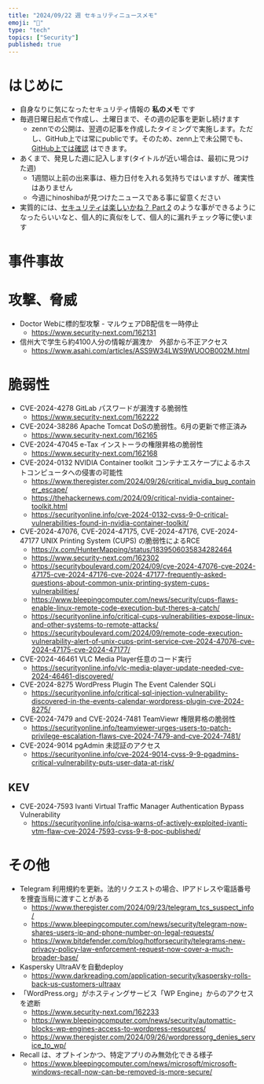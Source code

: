 ```yaml
---
title: "2024/09/22 週 セキュリティニュースメモ"
emoji: "🔖"
type: "tech"
topics: ["Security"]
published: true
---
```


# はじめに
* 自身なりに気になったセキュリティ情報の **私のメモ** です
* 毎週日曜日起点で作成し、土曜日まで、その週の記事を更新し続けます
    * zennでの公開は、翌週の記事を作成したタイミングで実施します。ただし、GitHub上では常にpublicです。そのため、zenn上で未公開でも、[GitHub上では確認](https://github.com/hinoshiba/zenn.dev/tree/main/articles) はできます。
* あくまで、発見した週に記入します(タイトルが近い場合は、最初に見つけた週)
    * 1週間以上前の出来事は、極力日付を入れる気持ちではいますが、確実性はありません
    * 今週にhinoshibaが見つけたニュースである事に留意ください
* 実質的には、[セキュリティは楽しいかね？ Part 2](https://negi.hatenablog.com/) のような事ができるようになったらいいなと、個人的に真似をして、個人的に漏れチェック等に使います

# 事件事故

# 攻撃、脅威

* Doctor Webに標的型攻撃 - マルウェアDB配信を一時停止
    * https://www.security-next.com/162131
* 信州大で学生ら約4100人分の情報が漏洩か　外部から不正アクセス
    * https://www.asahi.com/articles/ASS9W34LWS9WUOOB002M.html

# 脆弱性

* CVE-2024-4278 GitLab パスワードが漏洩する脆弱性
    * https://www.security-next.com/162222
* CVE-2024-38286 Apache Tomcat DoSの脆弱性。6月の更新で修正済み
    * https://www.security-next.com/162165
* CVE-2024-47045 e-Tax インストーラの権限昇格の脆弱性
    * https://www.security-next.com/162168
* CVE-2024-0132 NVIDIA Container toolkit コンテナエスケープによるホストコンピュータへの侵害の可能性
    * https://www.theregister.com/2024/09/26/critical_nvidia_bug_container_escape/
    * https://thehackernews.com/2024/09/critical-nvidia-container-toolkit.html
    * https://securityonline.info/cve-2024-0132-cvss-9-0-critical-vulnerabilities-found-in-nvidia-container-toolkit/
* CVE-2024-47076, CVE-2024-47175, CVE-2024-47176, CVE-2024-47177 UNIX Printing System (CUPS) の脆弱性によるRCE
    * https://x.com/HunterMapping/status/1839506035834282464
    * https://www.security-next.com/162302
    * https://securityboulevard.com/2024/09/cve-2024-47076-cve-2024-47175-cve-2024-47176-cve-2024-47177-frequently-asked-questions-about-common-unix-printing-system-cups-vulnerabilities/
    * https://www.bleepingcomputer.com/news/security/cups-flaws-enable-linux-remote-code-execution-but-theres-a-catch/
    * https://securityonline.info/critical-cups-vulnerabilities-expose-linux-and-other-systems-to-remote-attacks/
    * https://securityboulevard.com/2024/09/remote-code-execution-vulnerability-alert-of-unix-cups-print-service-cve-2024-47076-cve-2024-47175-cve-2024-47177/
* CVE-2024-46461 VLC Media Player任意のコード実行
    * https://securityonline.info/vlc-media-player-update-needed-cve-2024-46461-discovered/
* CVE-2024-8275 WordPress Plugin The Event Calender SQLi
    * https://securityonline.info/critical-sql-injection-vulnerability-discovered-in-the-events-calendar-wordpress-plugin-cve-2024-8275/
* CVE-2024-7479 and CVE-2024-7481 TeamViewr 権限昇格の脆弱性
    * https://securityonline.info/teamviewer-urges-users-to-patch-privilege-escalation-flaws-cve-2024-7479-and-cve-2024-7481/
* CVE-2024-9014 pgAdmin 未認証のアクセス
    * https://securityonline.info/cve-2024-9014-cvss-9-9-pgadmins-critical-vulnerability-puts-user-data-at-risk/
## KEV
* CVE-2024-7593 Ivanti Virtual Traffic Manager Authentication Bypass Vulnerability
    * https://securityonline.info/cisa-warns-of-actively-exploited-ivanti-vtm-flaw-cve-2024-7593-cvss-9-8-poc-published/
# その他

* Telegram 利用規約を更新。法的リクエストの場合、IPアドレスや電話番号を捜査当局に渡すことがある
    * https://www.theregister.com/2024/09/23/telegram_tcs_suspect_info/
    * https://www.bleepingcomputer.com/news/security/telegram-now-shares-users-ip-and-phone-number-on-legal-requests/
    * https://www.bitdefender.com/blog/hotforsecurity/telegrams-new-privacy-policy-law-enforcement-request-now-cover-a-much-broader-base/
* Kaspersky UltraAVを自動deploy
    * https://www.darkreading.com/application-security/kaspersky-rolls-back-us-customers-ultraav
* 「WordPress.org」がホスティングサービス「WP Engine」からのアクセスを遮断
    * https://www.security-next.com/162233
    * https://www.bleepingcomputer.com/news/security/automattic-blocks-wp-engines-access-to-wordpress-resources/
    * https://www.theregister.com/2024/09/26/wordpressorg_denies_service_to_wp/
* Recall は、オプトインかつ、特定アプリのみ無効化できる様子
    * https://www.bleepingcomputer.com/news/microsoft/microsoft-windows-recall-now-can-be-removed-is-more-secure/
